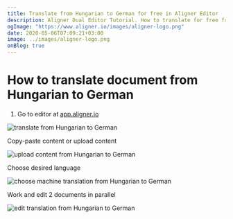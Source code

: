 ```yaml
---
title: Translate from Hungarian to German for free in Aligner Editor
description: Aligner Dual Editor Tutorial. How to translate for free from Hungarian to German. Aligner is multilingual document management platform. 
ogImage: "https://www.aligner.io/images/aligner-logo.png"
date: 2020-05-06T07:09:21+03:00
image: ../images/aligner-logo.png
onBlog: true
---
```


# How to translate document from Hungarian to German

1. Go to editor at [app.aligner.io](https://app.aligner.io "Aligner App web page")

![translate from Hungarian to German](../aligner-blank-editor.png "translate from Hungarian to German")

Copy-paste content or upload content

![upload content from Hungarian to German](../aligner-uploaded-document.png "upload content from Hungarian to German")

Choose desired language

![choose machine translation from Hungarian to German](../aligner-language-dropdown.png "choose machine translation from Hungarian to German")

Work and edit 2 documents in parallel

![edit translation from Hungarian to German](../aligner-double-sitded-editor.png "edit translation from Hungarian to German")


